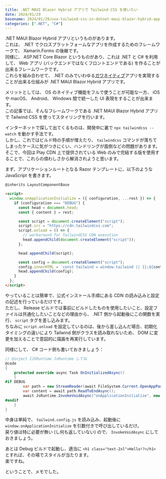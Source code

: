 ```yaml
---
title: .NET MAUI Blazor Hybrid アプリで Tailwind CSS を使いたい
date: 2024/01/29
basename: 2024/01/29/use-tailwind-css-in-dotnet-maui-blazor-hybrid-app
categories: [".NET", "C#"]
---
```


.NET MAUI Blazor Hybrid アプリというものがあります。  
これは、 .NET でクロスプラットフォームなアプリを作成するためのフレームワークで、 Xamarin.Forms の後継です。  
同様に、 ASP.NET Core Blazor というものがあり、これは .NET と C# を利用して、 Web アプリ (バックエンドではなくフロントエンドである) を作ることが出来るフレームワークです。  
これらを組み合わせて、 .NET のみでいわゆる[ガワネイティブ](https://www.weblio.jp/content/%E3%82%AC%E3%83%AF%E3%83%8D%E3%82%A4%E3%83%86%E3%82%A3%E3%83%96)アプリを実現することが出来る仕組みが .NET MAUI Blazor Hybrid アプリです。

メリットとしては、 OS のネイティブ機能をフルで使うことが可能な一方、 iOS や macOS、 Android、 Windows 間で統一した UI 表現をすることが出来ます。  
この記事では、そんなフレームワークである .NET MAUI Blazor Hybrid アプリで Tailwind CSS を使ってスタイリングを行います。

インターネットで探して出てくるものは、開発中に裏で `npx tailwindcss --watch` を動かす手法です。  
しかし、これではビルド時の手順が増えたり、 `tailwindcss` コマンドが落ちてしまったケースに気がつきにくい、ハンドリングが面倒などの問題があります。  
そこで、今回は Play CDN 上で提供されている Web のみで完結する版を使用することで、これらの煩わしさから解消されようと思います。

まず、アプリケーションルートとなる Razor テンプレートに、以下のような JavaScript を書きます。

```html
@inherits LayoutComponentBase

<script>
  window.onApplicationInitialize = ({ configuration, ...rest }) => {
    if (configuration === "DEBUG") {
      const head = document.head;
      const { content } = rest;

      const script = document.createElement("script");
      script.src = "https://cdn.tailwindcss.com";
      script.onload = () => {
        // workaround for TailwindCSS CDN execution
        head.appendChild(document.createElement("script"));
      };

      head.appendChild(script);

      const config = document.createElement("script");
      config.innerHTML = `const tailwind = window.tailwind || {};${content}`;
      head.appendChild(config);
    }
  };
</script>
```

やっていることは簡単で、公式インストール手順にある CDN の読み込みと設定の記述を行っているだけです。  
ただし、 Release ビルドでは事前にビルドしたものを使用したいこと、設定ファイルは共通化したいことなどの理由から、 .NET 側から起動後にこの関数を実行、 `script` タグを差し込みます。  
ちなみに `script.onload` を設定しているのは、後から差し込んだ場合、初期化タイミングの違いにより Tailwind 側がクラスを読み取れないため、 DOM に変更を加えることで意図的に描画を再実行しています。

同様にして、 C# コード側も書いておきましょう：

```csharp
// @inject IJSRuntime JsRuntime してね
@code
{
    protected override async Task OnInitializedAsync()
    {
#if DEBUG
        var path = new StreamReader(await FileSystem.Current.OpenAppPackageFileAsync("tailwind.config.js"));
        var content = await path.ReadToEndAsync();
        await JsRuntime.InvokeVoidAsync("onApplicationInitialize", new { configuration = "DEBUG", content = content.Replace("module.exports", "tailwind.config") });
#endif
    }
}
```

中身は単純で、 `tailwind.config.js` を読み込み、起動後に `window.onApplicationInitialize` を引数付きで呼び出しているだけ。  
戻り値は特に必要が無い (し何も返していない) ので、 `InvokeVoidAsync` にしておきましょう。

あとは Debug ビルドで起動し、適当に `<h1 class="text-2xl">Hello!?</h1>` とすれば、その場でスタイルが当たります。  
楽ですね。

ということで、メモでした。
